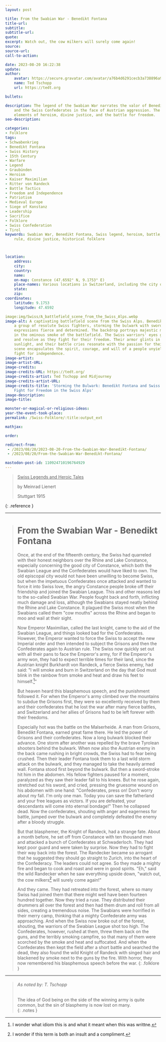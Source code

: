 ```yaml
---
layout: post

title: From the Swabian War - Benedikt Fontana
title-url:
subtitle:
subtitle-url:
quote:
excerpt: Watch out, the cow milkers will surely come again!
source:
source-url:
call-to-action:

date: 2023-08-20 16:22:38
update:
author:
    avatar: https://secure.gravatar.com/avatar/a76b4d6291cecb3a738896a971bfb903?s=512&d=mp&r=g
    name: Ted Tschopp
    url: https://tedt.org

bullets:

description: The legend of the Swabian War narrates the valor of Benedikt Fontana
    and the Swiss Confederates in the face of Austrian aggression. The story combines
    elements of heroism, divine justice, and the battle for freedom.
seo-description:

categories:
- Folklore
tags:
- Schwabenkrieg
- Benedikt Fontana
- Swiss History
- 15th Century
- Warfare
- Legend
- Graubünden
- Heroism
- Kaiser Maximilian
- Ritter von Randeck
- Battle Tactics
- Freedom and Independence
- Patriotism
- Medieval Europe
- Siege of Konstanz
- Leadership
- Sacrifice
- Folklore
- Swiss Confederation
- Tirol
keywords: Swabian War, Benedikt Fontana, Swiss legend, heroism, battle, freedom, Austrian
    rule, divine justice, historical folklore



location:
    address:
    city:
    country:
    name:
    on-map: Constance (47.6592° N, 9.1753° E)
    place-names: Various locations in Switzerland, including the city of Constance
    state:
    zip:
coordinates:
    latitude: 9.1753
    longitude: 47.6592

image:img/Swiss/A_battlefield_scene_from_the_Swiss_Alps.webp
image-alt: A captivating battlefield scene from the Swiss Alps. Benedikt Fontana leads
    a group of resolute Swiss fighters, storming the bulwark with swords raised high,
    expressions fierce and determined. The backdrop portrays majestic mountains, clouded
    in the ominous smoke of the battlefield. The Swiss warriors' eyes gleam with determination
    and resolve as they fight for their freedom. Their armor glints in the fleeting
    sunlight, and their battle cries resonate with the passion for their land. The
    scene encapsulates the spirit, courage, and will of a people unyielding in their
    fight for independence.
image-artist:
image-artist-URL:
image-credits:
image-credits-URL: https://tedt.org/
image-credits-artist: Ted Tschopp and Midjourney
image-credits-artist-URL:
image-credits-title: 'Storming the Bulwark: Benedikt Fontana and Swiss Warriors''
    Fight for Freedom in the Swiss Alps'
image-description:
image-title:

monster-or-magical-or-religious-ideas:
year-the-event-took-place:
permalink: /Swiss-Folklore/:title:output_ext

mathjax:

order:

redirect-from: 
 - /2023/08/20/2023-08-20-From-the-Swabian-War-Benedikt-Fontana/
 - /2023/08/20/From-the-Swabian-War-Benedikt-Fontana/

mastodon-post-id: 110924710196764929
---
```


> <ins> Swiss Legends and Heroic Tales</ins>
> 
> by Meinrad Lienert
> 
> Stuttgart 1915
>
{: .reference }

---

> # From the Swabian War - Benedikt Fontana
>
>Once, at the end of the fifteenth century, the Swiss had quarreled with their honest neighbors over the Rhine and Lake Constance, especially concerning the good city of Constance, which both the Swabian League and the Confederates would have liked to own. The old episcopal city would not have been unwilling to become Swiss, but when the impetuous Confederates once attacked and wanted to force it into Swiss love, the angry Constance people broke off their friendship and joined the Swabian League. This and other reasons led to the so-called Swabian War. People fought back and forth, inflicting much damage and loss, although the Swabians stayed neatly behind the Rhine and Lake Constance. It plagued the Swiss most when the Swabians called them "cow mouths" across the Rhine and began to moo and wail at their sight.
>
> Now Emperor Maximilian, called the last knight, came to the aid of the Swabian League, and things looked bad for the Confederates. However, the Emperor wanted to force the Swiss to accept the new Imperial order and then intended to subject the Grisons and then the Confederates again to Austrian rule. The Swiss now quickly set out with all their pans to face the Emperor's army, for if the Emperor's army won, they had to expect terrible times for their land, since the Austrian knight Burkhardt von Randeck, a fierce Swiss enemy, had said: "I will smoke and burn in Switzerland on the day that God must blink in the rainbow from smoke and heat and draw his feet to himself.[^1]"
>
>But heaven heard this blasphemous speech, and the punishment followed it. For when the Emperor's army climbed over the mountains to subdue the Grisons first, they were so excellently received by them and their confederates that he lost the war after many fierce battles, and Switzerland and her allies of Grisons had to be left forever with their freedoms.
>
>Especially hot was the battle on the Malserheide. A man from Grisons, Benedikt Fontana, earned great fame there. He led the power of Grisons and their confederates. Now a long bulwark blocked their advance. One storm after another was repelled by the brave Tyrolean shooters behind the bulwark. When now also the Austrian enemy in the back came rushing in bright crowds, the Swiss had to fear being crushed. Then their leader Fontana took them to a last wild storm attack on the bulwark, and they managed to take the heavily armed wall. Fontana stood first beyond the bulwark. But then a sword-stroke hit him in the abdomen. His fellow fighters paused for a moment, paralyzed as they saw their leader fall to his knees. But he rose again, stretched out his sword, and cried, pressing the gruesome wound on his abdomen with one hand: "Confederates, press on! Don't worry about my fall. I'm only one man. Today you can save the fatherland and your free leagues as victors. If you are defeated, your descendants will come into eternal bondage!" Then he collapsed dead. Now the confederates, shouting with anger and eagerness for battle, jumped over the bulwark and completely defeated the enemy after a bloody struggle.
>
>But that blasphemer, the Knight of Randeck, had a strange fate. About a month before, he set off from Constance with ten thousand men and attacked a bunch of Confederates at Schwaderloch. They had kept poor guard and were taken by surprise. Now they had to fight their way back into the forest. The Randecker became so arrogant that he suggested they should go straight to Zurich, into the heart of the Confederacy. The leaders could not agree. So they made a mighty fire and began to cook and roast and were in good spirits. "Eh," said the wild Randecker when he saw everything upside down, "watch out, the cow milkers[^2] will surely come again!"
>
>And they came. They had retreated into the forest, where so many Swiss had joined them that there might well have been fourteen hundred together. Now they tried a ruse. They distributed their drummers all over the forest and then had them drum and roll from all sides, creating a tremendous noise. The Swabians were horrified in their merry camp, thinking that a mighty Confederate army was approaching. And when the Swiss now broke out of the forest, shouting, the warriors of the Swabian League shot too high. The Confederates, however, rushed at them, threw them back on the guns, and the terribly smoking campfire, so that many of them were scorched by the smoke and heat and suffocated. And when the Confederates then kept the field after a short battle and searched the dead, they also found the wild Knight of Randeck with singed hair and blackened by smoke next to the guns by the fire. With horror, they now remembered his blasphemous speech before the war.
{: .folklore }

---

> ###### As noted by: T. Tschopp
> 
> The idea of God being on the side of the winning army is quite common, but the sin of blasphemy is now lost on many.  
{: .notes }

[^1]: I wonder what idiom this is and what it meant when this was writtne. 

[^2]: I wonder if this term is both an insult and a compliment.